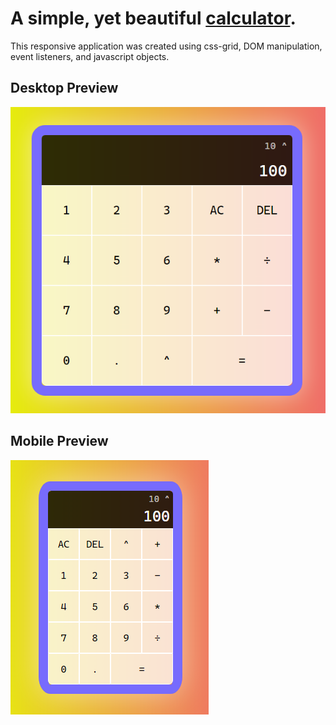 # A simple, yet beautiful [calculator](https://andyli11.github.io/calculator/).

This responsive application was created using css-grid, DOM manipulation, event listeners, and javascript objects.

## Desktop Preview
![desktop preview](./image/desktop.PNG)

## Mobile Preview
![mobile preview](./image/mobile.PNG)


